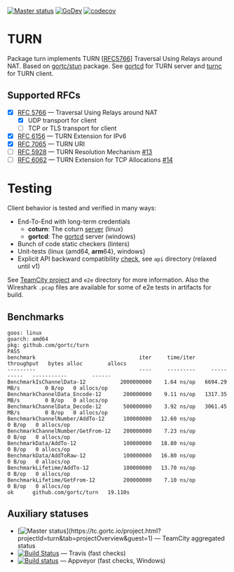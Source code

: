 [![Master status](https://img.shields.io/teamcity/build/s/turn_MasterStatus?server=https%3A%2F%2Ftc.gortc.io)](https://tc.gortc.io/project.html?projectId=turn&tab=projectOverview&guest=1)
[![GoDev](https://img.shields.io/badge/go.dev-reference-007d9c)](https://pkg.go.dev/gortc.io/turn)
[![codecov](https://img.shields.io/codecov/c/github/gortc/turn?label=coverage)](https://codecov.io/gh/gortc/turn)

# TURN

Package turn implements TURN [[RFC5766](https://tools.ietf.org/html/rfc5766)] Traversal Using Relays around NAT.
Based on [gortc/stun](https://github.com/gortc/stun) package.
See [gortcd](https://github.com/gortc/gortcd) for TURN server and [turnc](https://github.com/gortc/turnc) for TURN client.

## Supported RFCs

- [x] [RFC 5766](https://tools.ietf.org/html/rfc5766) — Traversal Using Relays around NAT
    - [x] UDP transport for client
    - [ ] TCP or TLS transport for client
- [x] [RFC 6156](https://tools.ietf.org/html/rfc6156) — TURN Extension for IPv6
- [x] [RFC 7065](https://tools.ietf.org/html/rfc7065) — TURN URI
- [ ] [RFC 5928](https://tools.ietf.org/html/rfc5928) — TURN Resolution Mechanism [#13](https://github.com/gortc/turn/issues/13)
- [ ] [RFC 6062](https://tools.ietf.org/html/rfc6062) — TURN Extension for TCP Allocations [#14](https://github.com/gortc/turn/issues/14)

# Testing
Client behavior is tested and verified in many ways:
  * End-To-End with long-term credentials
    * **coturn**: The coturn [server](https://github.com/coturn/coturn/wiki/turnserver) (linux)
    * **gortcd**: The [gortcd](https://github.com/gortc/gortcd) server (windows)
  * Bunch of code static checkers (linters)
  * Unit-tests (linux {amd64, **arm**64}, windows}
  * Explicit API backward compatibility [check](https://github.com/gortc/api), see `api` directory (relaxed until v1)

See [TeamCity project](https://tc.gortc.io/project.html?projectId=turn&guest=1) and `e2e` directory
for more information. Also the Wireshark `.pcap` files are available for some of e2e tests in
artifacts for build.

## Benchmarks

```
goos: linux
goarch: amd64
pkg: github.com/gortc/turn
PASS
benchmark                                 iter     time/iter     throughput   bytes alloc        allocs
---------                                 ----     ---------     ----------   -----------        ------
BenchmarkIsChannelData-12           2000000000    1.64 ns/op   6694.29 MB/s        0 B/op   0 allocs/op
BenchmarkChannelData_Encode-12       200000000    9.11 ns/op   1317.35 MB/s        0 B/op   0 allocs/op
BenchmarkChannelData_Decode-12       500000000    3.92 ns/op   3061.45 MB/s        0 B/op   0 allocs/op
BenchmarkChannelNumber/AddTo-12      100000000   12.60 ns/op                       0 B/op   0 allocs/op
BenchmarkChannelNumber/GetFrom-12    200000000    7.23 ns/op                       0 B/op   0 allocs/op
BenchmarkData/AddTo-12               100000000   18.80 ns/op                       0 B/op   0 allocs/op
BenchmarkData/AddToRaw-12            100000000   16.80 ns/op                       0 B/op   0 allocs/op
BenchmarkLifetime/AddTo-12           100000000   13.70 ns/op                       0 B/op   0 allocs/op
BenchmarkLifetime/GetFrom-12         200000000    7.10 ns/op                       0 B/op   0 allocs/op
ok  	github.com/gortc/turn	19.110s
```

## Auxiliary statuses 
- [![Master status](https://tc.gortc.io/app/rest/builds/buildType:(id:turn_MasterStatus)/statusIcon.svg)](https://tc.gortc.io/project.html?projectId=turn&tab=projectOverview&guest=1) — TeamCity aggregated status
- [![Build Status](https://travis-ci.com/gortc/turn.svg?branch=master)](https://travis-ci.com/gortc/turn) — Travis (fast checks)
- [![Build status](https://ci.appveyor.com/api/projects/status/bodd3l5hgu1agxpf/branch/master?svg=true)](https://ci.appveyor.com/project/ernado/turn-gvuk2/branch/master) — Appveyor (fast checks, Windows)
